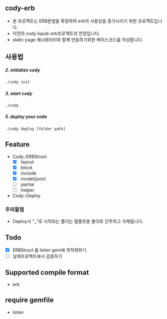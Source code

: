 ## cody-erb
  - 본 프로젝트는 ERB문법을 확장하여 erb의 사용성을 증가시키기 위한 프로젝트입니다.
  - 이전의 cody liquid-erb프로젝트의 연장입니다.
  - static page 제너레이터와 함께 연동하기위한 베이스코드를 작성합니다.

## 사용법

##### 2. initialize cody
```sh
./cody init
```

##### 3. start cody
```sh
./cody
```

##### 5. deploy your code
```sh
./cody deploy [folder path]
```

## Feature
  - Cody::ERBStruct
    - [x] :layout
    - [x] :block
    - [x] :include
    - [x] :model(json)
    - [ ] :partial
    - [ ] :helper
    
  - Cody::Deploy

### 주의할점
  - Deploy시 "_"로 시작되는 폴더는 템플릿용 폴더로 간주하고 삭제됩니다.

## Todo
 - [x] ERBStruct 를 listen gem에 최적화하기.
 - [ ] 실제프로젝트에서 검증하기

## Supported compile format
  - erb

## require gemfile
  - listen